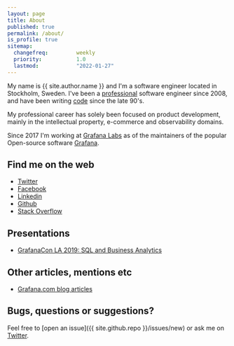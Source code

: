 ```yaml
---
layout: page
title: About
published: true
permalink: /about/
is_profile: true
sitemap:
  changefreq:         weekly
  priority:           1.0
  lastmod:            "2022-01-27"
---
```


My name is {{ site.author.name }} and I'm a software engineer located in Stockholm, Sweden. I've been a <a href="{{ site.author.linkedin }}" rel="me" target="_blank">professional</a> software engineer since 2008, and have been writing <a href="{{ site.author.github }}" rel="me" target="_blank">code</a> since the late 90's.

My professional career has solely been focused on product development, mainly in the intellectual property, e-commerce and observability domains.

Since 2017 I'm working at <a href="https://grafana.com" target="_blank">Grafana Labs</a> as of the maintainers of the popular Open-source software <a href="https://grafana.com/oss/grafana/" target="_blank">Grafana</a>.

## Find me on the web
* <a href="{{ site.author.twitter }}" rel="me" target="_blank">Twitter</a>
* <a href="{{ site.author.facebook }}" rel="me" target="_blank">Facebook</a>
* <a href="{{ site.author.linkedin }}" rel="me" target="_blank">Linkedin</a>
* <a href="{{ site.author.github }}" rel="me" target="_blank">Github</a>
* <a href="{{ site.author.stack_overflow }}" rel="me" target="_blank">Stack Overflow</a>

## Presentations

* <a href="https://www.youtube.com/watch?v=9OkUr-HCHC4" target="_blank">GrafanaCon LA 2019: SQL and Business Analytics</a>

## Other articles, mentions etc

* <a href="https://grafana.com/author/mefraimsson/" target="_blank">Grafana.com blog articles</a>

## Bugs, questions or suggestions?
Feel free to [open an issue]({{ site.github.repo }}/issues/new) or ask me on <a href="{{ site.author.twitter }}" rel="me" target="_blank">Twitter</a>.

